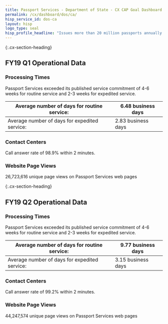 ```yaml
---
title: Passport Services - Department of State - CX CAP Goal Dashboard
permalink: /cx/dashboard/dos/ca/
hisp_service_id: dos-ca
layout: hisp
logo_type: seal
hisp_profile_headline: "Issues more than 20 million passports annually and enables visitors to contribute $251 billion to the US economy in 2017"
---
```


{:.cx-section-heading}
## FY19 Q1 Operational Data

### Processing Times

Passport Services exceeded its published service commitment of 4-6 weeks for routine service and 2-3 weeks for expedited service.

| Average number of days for routine service:   | 6.48 business days |
|-----------------------------------------------|------|
| Average number of days for expedited service: | 2.83 business days |

### Contact Centers
Call answer rate of 98.9% within 2 minutes.

### Website Page Views
26,723,616 unique page views on Passport Services web pages

{:.cx-section-heading}
## FY19 Q2 Operational Data

### Processing Times

Passport Services exceeded its published service commitment of 4-6 weeks for routine service and 2-3 weeks for expedited service.

| Average number of days for routine service:   | 9.77 business days          |
|-----------------------------------------------|----------------------------------------------------|
| Average number of days for expedited service: | 3.15 business days |

### Contact Centers
 Call answer rate of 99.2% within 2 minutes.

### Website Page Views
44,247,574 unique page views on Passport Services web pages
